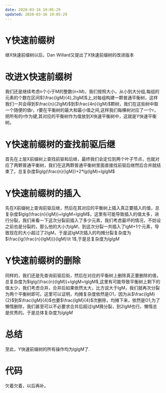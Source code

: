 ```yaml
---
date: 2020-03-16 19:05:29
updated: 2020-03-16 19:05:29
---
```


# Y快速前缀树
 继X快速前缀树以后，Dan Willard又提出了X快速前缀树的改进版本

# 改进X快速前缀树
 我们还是继续考虑n个小于M的整数(n&lt;M)，我们按照大小，从小到大分组,每组的元素的个数在区间$[\frac{lgM}{4},2lgM]$上,对每组构建一颗普通平衡树，这样我们一共会得到$\frac{n}{2lgM}$到$\frac{4n}{lgM}$颗树，我们在这些树中取一个随便的值r，r要在平衡树的最大和最小值之间,这样我们每棵树对应了一个r，把所有的r作为键,其对应的平衡树作为值放到X快速平衡树中，这就是Y快速平衡树。

# Y快速前缀树的查找前驱后继
 首先在上层X前缀树上查找前驱和后继，最终我们会定位到两个叶子节点，也就对应了两颗普通平衡树，我们在这两颗普通平衡树里面直接找前驱后继然后合并就结束了。总复杂度$lglg(\frac{n}{lgM})+2*lg(lgM)=lglgM$

# Y快速前缀树的插入
 先在X前缀树上查询前驱后继，然后在其对应的平衡树上插入真正要插入的值，总复杂度$lglg(\frac{n}{lgM})+lglgM=lglgM$，这里有可能导致插入的值太多，进行分裂，我们来看一下这次分裂前插入了多少元素，我们考虑最坏的情况，不妨设之前也是分裂的，那么他的大小为$lgM$，到这次分裂一共插入了lgM+1个元素，导致现在的大小超过了2lgM，于是这lgM次插入的均摊分裂复杂度为$\frac{lg(\frac{n}{lgM})}{lgM}\lt 1$,于是总复杂度为$lglgM$

# Y快速前缀树的删除
 同样的，我们还是先查询前驱后街，然后在对应的平衡树上删除真正要删除的值，总复杂度为$lglg(\frac{n}{lgM})+lglgM=lglgM$,这里有可能导致平衡树上剩下的值太少，我们考虑合并，合并后如果依然太大，比方说大于lgM，我们就再次分裂为两个平衡树即可。这里可以证明，均摊复杂度依然是O1，因为从$\frac{lgM}{2}$到$\frac{lgM}{4}$也要$\frac{lgM}{4}$次删除，均摊下来，依然是O1,为了懒惰删除，我们甚至可以不必要求合并后超过lgM猜分裂，到2lgM也行。懒惰总是优秀的。于是总体复杂度为$lglgM$

# 总结
 至此，Y快速前缀树的所有操作均为lglgM了.

# 代码
 欠着欠着，以后再补。